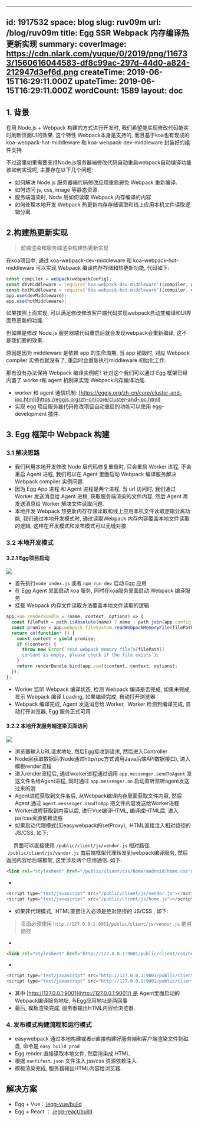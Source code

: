 
---
id: 1917532
space: blog
slug: ruv09m
url: /blog/ruv09m
title: Egg SSR Webpack 内存编译热更新实现
summary: 
coverImage: https://cdn.nlark.com/yuque/0/2019/png/116733/1560616044583-df8c99ac-297d-44d0-a824-212947d3ef6d.png
createTime: 2019-06-15T16:29:11.000Z 
upateTime: 2019-06-15T16:29:11.000Z
wordCount: 1589
layout: doc
---

### 

## 1. 背景

在用 Node.js + Webpack 构建的方式进行开发时, 我们希望能实现修改代码能实时刷新页面UI的效果. 这个特性 Webpack本身是支持的, 而且基于koa也有现成的 koa-webpack-hot-middleware 和 koa-webpack-dev-middleware 封装好的组件支持.

不过这里如果需要支持Node.js服务器端修改代码自动重启webpack自动编译功能该如何实现呢, 主要存在以下几个问题:

- 如何解决 Node.js 服务器端代码修改应用重启避免 Webpack 重新编译.<br />
- 如何访问 js, css, image 等静态资源.<br />
- 服务端渲染时, Node 层如何读取 Webpack 内存编译的内容<br />
- 如何处理本地开发 Webpack 热更新内存存储读取和线上应用本机文件读取逻辑分离.<br />


## 2.构建热更新实现

> 前端渲染和服务端渲染构建热更新实现


在koa项目中, 通过 koa-webpack-dev-middleware 和 koa-webpack-hot-middleware 可以实现 Webpack 编译内存存储和热更新功能, 代码如下:

```javascript
const compiler = webpack(webpackConfig);
const devMiddleware = require('koa-webpack-dev-middleware')(compiler, options);
const hotMiddleware = require('koa-webpack-hot-middleware')(compiler, options);
app.use(devMiddleware);
app.use(hotMiddleware);
```

如果按照上面实现, 可以满足修改修改客户端代码实现webpack自动变编译和UI界面热更新的功能.

但如果是修改 Node.js 服务器端代码重启后就会发现webpack会重新编译, 这不是我们要的效果.

原因是因为 middleware 是依赖 app 的生命周期, 当 app 销毁时, 对应 Webpack compiler 实例也就没有了, 重启时会重新执行middleware 初始化工作.

那有没有办法保持 Webpack 编译实例呢? 针对这个我们可以通过 Egg 框架已经内置了 worke r和 agent 机制来实现 Webpack内存编译功能.

- worker 和 agent 通信机制: [https://eggjs.org/zh-cn/core/cluster-and-ipc.html](https://eggjs.org/zh-cn/core/cluster-and-ipc.html)<br />
- 实现 egg 项目服务器代码修改项目自动重启的功能可以使用 egg-development 插件.<br />


## 3. Egg 框架中 Webpack 构建


### 3.1 解决思路

- 我们利用本地开发修改 Node 层代码修复重启时, 只会重启 Worker 进程, 不会重启 Agent 进程, 我们可以在 Agent 里面启动 Webpack 编译服务解决 Webpack compiler 实例问题.<br />
- 因为 Egg App 进程 和 Agent 进程是两个进程, 当 url 访问时, 我们通过 Worker 发送消息给 Agent 进程, 获取服务端渲染的文件内容, 然后 Agent 再发送消息给 Worker 解决文件读取问题.<br />
- 本地开发 Webpack 热更新内存存储读取和线上应用本机文件读取逻辑分离功能, 我们通过本地开发模式时, 通过读取Webpack 内存内容覆盖本地文件读取的逻辑, 这样在开发模式和发布模式可以无缝对接.<br />


### 3.2 本地开发模式


#### 3.2.1 Egg项目启动

![](https://cdn.yuque.com/yuque/0/2018/png/116733/1528521824273-8fc185c1-8124-4422-919e-33341ebff8c3.png#align=left&display=inline&height=594&originHeight=600&originWidth=836&status=done&width=827)

- 首先执行`node index.js` 或者 `npm run dev` 启动 Egg 应用<br />
- 在 Egg Agent 里面启动 koa 服务, 同时在koa服务里面启动 Webpack 编译服务<br />
- 挂载 Webpack 内存文件读取方法覆盖本地文件读取的逻辑<br />

```javascript
app.vue.renderBundle = (name, context, options) => {
  const filePath = path.isAbsolute(name) ? name : path.join(app.config.view.root[0], name);
  const promise = app.webpack.fileSystem.readWebpackMemoryFile(filePath, name);
  return co(function* () {
    const content = yield promise;
    if (!content) {
      throw new Error(`read webpack memory file[${filePath}]
      content is empty, please check if the file exists`);
    }
    return renderBundle.bind(app.vue)(content, context, options);
  });
};
```

- Worker 监听 Webpack 编译状态, 检测 Webpack 编译是否完成, 如果未完成, 显示 Webpack 编译 Loading, 如果编译完成, 自动打开浏览器<br />
- Webpack 编译完成, Agent 发送消息给 Worker,  Worker 检测到编译完成, 自动打开浏览器, Egg 服务正式可用<br />


#### 3.2.2 本地开发服务端渲染页面访问

![](https://cdn.yuque.com/yuque/0/2018/png/116733/1528521836714-be7dd0fe-f89d-4a50-af97-902f1d0fe50f.png#align=left&display=inline&height=548&originHeight=663&originWidth=1000&status=done&width=827)

- 浏览器输入URL请求地址, 然后Egg接收到请求, 然后进入Controller<br />
- Node层获取数据后(Node通过http/rpc方式调用Java后端API数据接口), 进入模板render流程<br />
- 进入render流程后, 通过worker进程通过调用 `app.messenger.sendToAgent` 发送文件名给Agent进程, 同时通过 `app.messenger.on` 启动监听监听agent发送过来的消<br />
- Agent进程获取到文件名后, 从Webpack编译内存里面获取文件内容, 然后Agent 通过 `agent.messenger.sendToApp` 把文件内容发送给Worker进程<br />
- Worker进程获取到内容以后, 进行Vue编译HTML, 编译成HTML后, 进入jss/css资源依赖流程<br />
- 如果启动代理模式(见easywebpack的setProxy),  HTML直接注入相对路径的JS/CSS, 如下:

     页面可以直接使用 `/public/client/js/vendor.js` 相对路径,  `/public/client/js/vendor.js` 由后端框架代理转发到webpack编译服务, 然后返回内容给后端框架, 这里涉及两个应用通信. 如下:<br />
```html
<link rel="stylesheet" href="/public/client/css/home/android/home.css">
```

- <br />
```javascript
<script type="text/javascript" src="/public/client/js/vendor.js"></script>
<script type="text/javascript" src="/public/client/js/home.js"></script>
```

- 如果非代理模式,  HTML直接注入必须是绝对路径的 JS/CSS , 如下:<br />
> 页面必须使用 `http://127.0.0.1:9001/public/client/js/vendor.js` 绝对路径

- <br />
```html
<link rel="stylesheet" href="http://127.0.0.1:9001/public/client/css/home/android/home.css">
```

- <br />
```javascript
<script type="text/javascript" src="http://127.0.0.1:9001/public/client/js/vendor.js"></script>
<script type="text/javascript" src="http://127.0.0.1:9001/public/client/js/home.js"></script>
```

- 其中 [http://127.0.0.1:9001](http://127.0.0.1:9001/) 是 Agent里面启动的Webpack编译服务地址, 与Egg应用地址是两回事
- 最后, 模板渲染完成, 服务器输出HTML内容给浏览器.<br />


### 4. 发布模式构建流程和运行模式

- easywebpack 通过本地构建或者ci直接构建好服务端和客户端渲染文件到磁盘, 命令是 `easy build prod`<br />
- Egg render 直接读取本地文件, 然后渲染成 HTML.<br />
- 根据 `manfifest.json` 文件注入 jss/css 资源依赖注入.<br />
- 模板渲染完成, 服务器输出HTML内容给浏览器.<br />



## 解决方案

- Egg + Vue：[/egg-vue/build](/egg-vue/build)
- Egg + React ： [/egg-react/build](/egg-react/build)

  